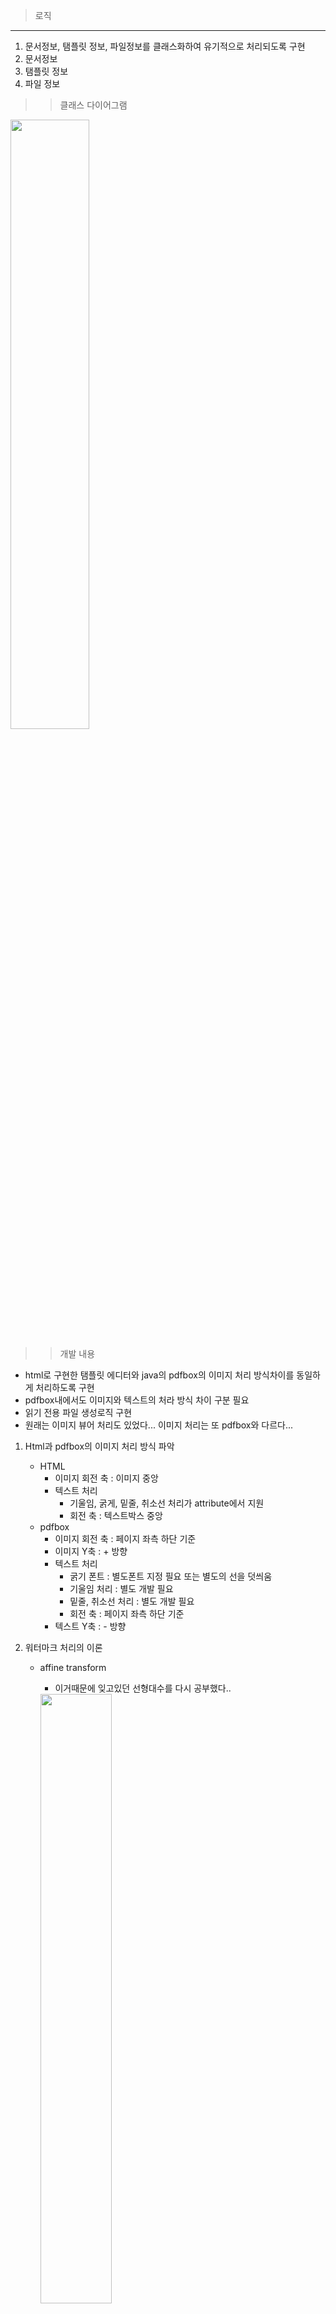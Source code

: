 >로직
---
1. 문서정보, 탬플릿 정보, 파일정보를 클래스화하여 유기적으로 처리되도록 구현
2. 문서정보
3. 탬플릿 정보
4. 파일 정보

>>클래스 다이어그램

<img src="./img/classDialog.png" width="50%" height="50%"/>

>>개발 내용
* html로 구현한 탬플릿 에디터와 java의 pdfbox의 이미지 처리 방식차이를 동일하게 처리하도록 구현
* pdfbox내에서도 이미지와 텍스트의 처라 방식 차이 구분 필요
* 읽기 전용 파일 생성로직 구현
* 원래는 이미지 뷰어 처리도 있었다... 이미지 처리는 또 pdfbox와 다르다...
1. Html과 pdfbox의 이미지 처리 방식 파악
    - HTML
        * 이미지 회전 축 : 이미지 중앙
        * 텍스트 처리
            - 기울임, 굵게, 밑줄, 취소선 처리가 attribute에서 지원
            - 회전 축 : 텍스트박스 중앙
    - pdfbox
        * 이미지 회전 축 : 페이지 좌측 하단 기준
        * 이미지 Y축 : + 방향
        * 텍스트 처리
            - 굵기 폰트 : 별도폰트 지정 필요 또는 별도의 선을 덧씌움
            - 기울임 처리 : 별도 개발 필요
            - 밑줄, 취소선 처리 : 별도 개발 필요
            - 회전 축 : 페이지 좌측 하단 기준
        * 텍스트 Y축 : - 방향

2. 워터마크 처리의 이론
    - affine transform
        * 이거때문에 잊고있던 선형대수를 다시 공부했다..
        <img src="./img/affineTransform.png" width="50%" height="50%"/>

        * 간단히 말하면 Translation(이동), Scale(크기변형), Shear(전단->기울임), Rotation(회전) 을 사용할텐데 이를 복합사용시 배열을 곱하면 된다.
        * 다행히 pdfbox에선 이 내용들을 함수로 제공해준다. shear 빼고...
        ```java
        Matrix rotationMatrix = Matrix.getRotateInstance(atRadDegree, 0, 0);
        Matrix rollbackMatrix = Matrix.getTranslateInstance(rollbackX, rollbackY);
        Matrix shearMatrix = new Matrix(1, 0, shearDegree, 1, 0, 0);
        Matrix combinedMatrix = rotationMatrix.multiply(rollbackMatrix).multiply(rollbackMatrix2).multiply(translationMatrix);
        ```

3. 이미지 처리
    - pdfbox에서의 이미지 처리를 html과 같이 변형한다.
    - 로직
        1. 이미지 불러오기
        ```java
        PDImageXObject pdImage = PDImageXObject.createFromFile(watermarkImg.getFilePath(), pdfDoc);
        pdImage.setWidth(watermarkImgWidth);
        pdImage.setHeight(watermarkImgHeight);
        cs.drawImage(pdImage, 0, 0, watermarkImgWidth, watermarkImgHeight);
        ```

        1. 회전
            - 회전 후 각 꼭지점이 모서리로 가도록 이동한다.
            <img src="./img/imageRotate1.png" width="50%" height="50%"/>

            - 그 다음 html기준으로 회전이 되었던 것 처럼 이미지 위치를 이동한다.
            <img src="./img/imageRotate2.png" width="50%" height="50%"/>

        2. 이동
            - 지정된 위치와 보정값을 연산하여 추가이동 로직을 실행한다.
        ```java
        // 이미지의 중심을 중심으로 회전 -> 이동 후 회전
        double atRadDegree = Math.toRadians(-watermarkImg.getAngle());
        Matrix rotationMatrix = Matrix.getRotateInstance(atRadDegree, 0, 0);

        //축이동 위한 회전 위치 롤백
        float rollbackX = (float)(0);
        float rollbackY = (float)(0);
        if(0 < (-watermarkImg.getAngle()) && 90 >= (-watermarkImg.getAngle())){
            rollbackX = (float)(watermarkImgHeight * Math.sin(atRadDegree));
        }
        else if(90 < (-watermarkImg.getAngle()) && 180 >= (-watermarkImg.getAngle())){
            rollbackX = (float)(-(watermarkImgWidth * Math.cos(atRadDegree)) + (watermarkImgHeight * Math.sin(atRadDegree)));
            rollbackY = -(float)(watermarkImgHeight * Math.cos(atRadDegree));
        }
        else if(0 >= (-watermarkImg.getAngle()) && -90 < (-watermarkImg.getAngle())){
            rollbackY = -(float)(((watermarkImgWidth * Math.sin(atRadDegree))));
        }
        else if(-90 >= (-watermarkImg.getAngle()) && -180 <= (-watermarkImg.getAngle())){
            rollbackX = -(float)(((watermarkImgWidth * Math.cos(atRadDegree))));
            rollbackY = -(float)((watermarkImgWidth * Math.sin(atRadDegree)) + (watermarkImgHeight * Math.cos(atRadDegree)));
        }
        Matrix rollbackMatrix = Matrix.getTranslateInstance(rollbackX, rollbackY);

        //축이동
        float rollbackX2 = (float)(watermarkImgWidth-((Math.abs(Math.cos(atRadDegree)) * watermarkImgWidth) + (Math.abs(Math.sin(atRadDegree)) * watermarkImgHeight)))/2;
        float rollbackY2 = (float)(watermarkImgHeight-((Math.abs(Math.sin(atRadDegree)) * watermarkImgWidth) + (Math.abs(Math.cos(atRadDegree)) * watermarkImgHeight)))/2;
        Matrix rollbackMatrix2 = Matrix.getTranslateInstance(rollbackX2, rollbackY2);

        //원하는 위치로 다시 이동
        float moveX = positionPair.getLeft() + watermarkImg.getCorrectionX();
        float moveY = positionPair.getRight() + watermarkImg.getCorrectionY();
        Matrix translationMatrix = Matrix.getTranslateInstance(moveX, moveY);

        //변환을 결합하여 최종 변환 행렬을 얻음
        Matrix combinedMatrix = rotationMatrix.multiply(rollbackMatrix).multiply(rollbackMatrix2).multiply(translationMatrix);
        ```

4. 텍스트 처리
    - pdfbox에서의 텍스트 처리를 html과 같이 변형한다.
    - 로직
        1. 인라인 폰트 지정
            - pdfbox의 기본 폰트 지정시 한글 오류가 발생하므로 한글을 지원하는 인라인 폰트가 필요하다.
        ```java
        PDFont font = null;
        if(watermarkText.fontExists()){
            String fontPath = fontFolderPath + File.separator + "pdfbox" + File.separator + "NotoSansKR-Regular.ttf";
            if(watermarkText.getFontStyle() == Font.BOLD || watermarkText.getFontStyle() == (Font.BOLD | Font.ITALIC)){
                fontPath = fontFolderPath + File.separator + "pdfbox" + File.separator + "NotoSansKR-Bold.ttf";
            }
            InputStream fontStream = new FileInputStream(fontPath);
            font = PDType0Font.load(pdfDoc, fontStream);
        }
        float fontSize = (float)watermarkText.getFontSize();
        float fontWidth = font.getStringWidth(watermarkText.getText()) / 1000 * fontSize;
        float fontHeight = font.getFontDescriptor().getCapHeight() / 1000 * fontSize;
        ```
        2. 기울임
            - pdfbox는 텍스트 기울임 기능을 지원하지 않는다. 따라서 별도 개발해야 한다.
            - 기울임 처리는 Y축의 변동이 없으므로 배열 선언시 ShearX값만 부여한다.
            - 기울임 처리를 처음에 안하면 추가 이동로직을 줘야하므로 처음에 실행한다.
        3. 회전
            - 회전 후 각 꼭지점이 모서리로 가도록 이동한다.
            <img src="./img/textRotate1.png" width="50%" height="50%"/>

            - 그 다음 html기준으로 회전이 되었던 것 처럼 이미지 위치를 이동한다.
            <img src="./img/textRotate2.png" width="50%" height="50%"/>
            
        4. 이동
            - 지정된 위치와 보정값을 연산하여 추가이동 로직을 실행한다.
        ```java
        // 이미지의 중심을 중심으로 회전 -> 이동 후 회전
        Matrix rotationMatrix = Matrix.getRotateInstance(atRadDegree, 0, 0);

        //축이동 위한 회전 위치 롤백
        float rollbackX = (float)(0);
        float rollbackY = (float)(0);
        if(0 < (-watermarkText.getAngle()) && 90 >= (-watermarkText.getAngle())){
            rollbackX = (float)(fontHeight * Math.sin(atRadDegree));
        }
        else if(90 < (-watermarkText.getAngle()) && 180 >= (-watermarkText.getAngle())){
            rollbackX = (float)(-(fontWidth * Math.cos(atRadDegree)) + (fontHeight * Math.sin(atRadDegree)));
            rollbackY = -(float)(fontHeight * Math.cos(atRadDegree));
        }
        else if(0 >= (-watermarkText.getAngle()) && -90 < (-watermarkText.getAngle())){
            rollbackY = -(float)(((fontWidth * Math.sin(atRadDegree))));
        }
        else if(-90 >= (-watermarkText.getAngle()) && -180 <= (-watermarkText.getAngle())){
            rollbackX = -(float)(((fontWidth * Math.cos(atRadDegree))));
            rollbackY = -(float)((fontWidth * Math.sin(atRadDegree)) + (fontHeight * Math.cos(atRadDegree)));
        }
        Matrix rollbackMatrix = Matrix.getTranslateInstance(rollbackX, rollbackY);

        //축이동
        float rollbackX2 = (float)(fontWidth - rotatedFontWidth)/2;
        float rollbackY2 = (float)(fontHeight - rotatedFontHeight)/2;
        Matrix rollbackMatrix2 = Matrix.getTranslateInstance(rollbackX2, rollbackY2);

        //원하는 위치로 다시 이동
        float moveX = positionPair.getLeft() + watermarkText.getCorrectionX();
        float moveY = positionPair.getRight() + watermarkText.getCorrectionY();
        Matrix translationMatrix = Matrix.getTranslateInstance(moveX, moveY);


        Matrix combinedMatrix = null;
        //기울임처리
        if(watermarkText.getFontStyle() == Font.ITALIC || watermarkText.getFontStyle() == (Font.BOLD | Font.ITALIC)){
            float shearDegree = 0.4f;
            Matrix shearMatrix = new Matrix(1, 0, shearDegree, 1, 0, 0);
            combinedMatrix = shearMatrix.multiply(rotationMatrix).multiply(rollbackMatrix).multiply(rollbackMatrix2).multiply(translationMatrix);
        }
        else{
            combinedMatrix = rotationMatrix.multiply(rollbackMatrix).multiply(rollbackMatrix2).multiply(translationMatrix);
        }
        ```

        5. 밑줄/취소선
            - pdfbox에선 밑줄, 취소선도 제공하지 않기 때분에 별도로 그려줘야한다.
            - 선 굵기는 폰트 크기에 7로 나눈게 제일 보기 편해서 그럼
        ```java
        //밑줄, 취소선 등의 선긋기
        float lineWidth = (fontSize/7) < 1?1:(fontSize/7);
        if("lineThrough".equals(watermarkText.getTextDecoration())){
            cs.setLineWidth(lineWidth);
            AffineTransform combinedAffineTransform = combinedMatrix.createAffineTransform();
            Point2D fromPoint = new Point2D.Double();
            combinedAffineTransform.transform(new Point2D.Double(0, (double)(fontSize / 2)), fromPoint);
            Point2D toPoint = new Point2D.Double();
            combinedAffineTransform.transform(new Point2D.Double(fontWidth, (double)(fontSize / 2)), toPoint);
            cs.moveTo((float)fromPoint.getX(), (float)fromPoint.getY());
            cs.lineTo((float)toPoint.getX(), (float)toPoint.getY());
            cs.stroke();
        }
        else if("underline".equals(watermarkText.getTextDecoration())){
            cs.setLineWidth(lineWidth);
            AffineTransform combinedAffineTransform = combinedMatrix.createAffineTransform();
            Point2D fromPoint = new Point2D.Double();
            combinedAffineTransform.transform(new Point2D.Double(0, (double)(-3)), fromPoint);
            Point2D toPoint = new Point2D.Double();
            combinedAffineTransform.transform(new Point2D.Double(fontWidth, (double)(-3)), toPoint);
            cs.moveTo((float)fromPoint.getX(), (float)fromPoint.getY());
            cs.lineTo((float)toPoint.getX(), (float)toPoint.getY());
            cs.stroke();
        }
        ```
